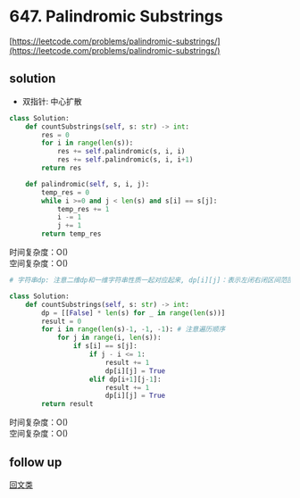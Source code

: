 # 647. Palindromic Substrings
[https://leetcode.com/problems/palindromic-substrings/](https://leetcode.com/problems/palindromic-substrings/)


## solution

- 双指针: 中心扩散
```python
class Solution:
    def countSubstrings(self, s: str) -> int:
        res = 0
        for i in range(len(s)):
            res += self.palindromic(s, i, i)
            res += self.palindromic(s, i, i+1)
        return res

    def palindromic(self, s, i, j):
        temp_res = 0
        while i >=0 and j < len(s) and s[i] == s[j]:
            temp_res += 1
            i -= 1
            j += 1
        return temp_res
```
时间复杂度：O() <br>
空间复杂度：O()


```python
# 字符串dp: 注意二维dp和一维字符串性质一起对应起来, dp[i][j]：表示左闭右闭区间范围[i,j]的子串是否是回文子串

class Solution:
    def countSubstrings(self, s: str) -> int:
        dp = [[False] * len(s) for _ in range(len(s))]
        result = 0
        for i in range(len(s)-1, -1, -1): # 注意遍历顺序
            for j in range(i, len(s)):
                if s[i] == s[j]:
                    if j - i <= 1:
                        result += 1
                        dp[i][j] = True
                    elif dp[i+1][j-1]:
                        result += 1
                        dp[i][j] = True
        return result
```
时间复杂度：O() <br>
空间复杂度：O()


## follow up

[回文类](../01_two_pointers/5.%20Longest%20Palindromic%20Substring.md)
